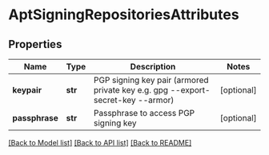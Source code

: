 # AptSigningRepositoriesAttributes

## Properties
Name | Type | Description | Notes
------------ | ------------- | ------------- | -------------
**keypair** | **str** | PGP signing key pair (armored private key e.g. gpg --export-secret-key --armor) | [optional] 
**passphrase** | **str** | Passphrase to access PGP signing key | [optional] 

[[Back to Model list]](../README.md#documentation-for-models) [[Back to API list]](../README.md#documentation-for-api-endpoints) [[Back to README]](../README.md)

